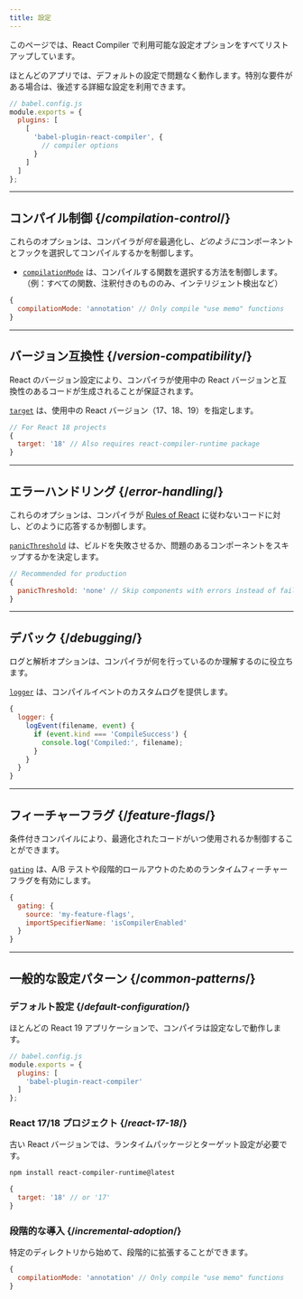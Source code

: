 ```yaml
---
title: 設定
---
```


<Intro>

このページでは、React Compiler で利用可能な設定オプションをすべてリストアップしています。

</Intro>

<Note>

ほとんどのアプリでは、デフォルトの設定で問題なく動作します。特別な要件がある場合は、後述する詳細な設定を利用できます。

</Note>

```js
// babel.config.js
module.exports = {
  plugins: [
    [
      'babel-plugin-react-compiler', {
        // compiler options
      }
    ]
  ]
};
```

---

## コンパイル制御 {/*compilation-control*/}

これらのオプションは、コンパイラが*何を*最適化し、*どのように*コンポーネントとフックを選択してコンパイルするかを制御します。

* [`compilationMode`](/reference/react-compiler/compilationMode) は、コンパイルする関数を選択する方法を制御します。（例：すべての関数、注釈付きのもののみ、インテリジェント検出など）

```js
{
  compilationMode: 'annotation' // Only compile "use memo" functions
}
```

---

## バージョン互換性 {/*version-compatibility*/}

React のバージョン設定により、コンパイラが使用中の React バージョンと互換性のあるコードが生成されることが保証されます。

[`target`](/reference/react-compiler/target) は、使用中の React バージョン（17、18、19）を指定します。

```js
// For React 18 projects
{
  target: '18' // Also requires react-compiler-runtime package
}
```

---

## エラーハンドリング {/*error-handling*/}

これらのオプションは、コンパイラが [Rules of React](/reference/rules) に従わないコードに対し、どのように応答するか制御します。

[`panicThreshold`](/reference/react-compiler/panicThreshold) は、ビルドを失敗させるか、問題のあるコンポーネントをスキップするかを決定します。

```js
// Recommended for production
{
  panicThreshold: 'none' // Skip components with errors instead of failing the build
}
```

---

## デバック {/*debugging*/}

ログと解析オプションは、コンパイラが何を行っているのか理解するのに役立ちます。

[`logger`](/reference/react-compiler/logger) は、コンパイルイベントのカスタムログを提供します。

```js
{
  logger: {
    logEvent(filename, event) {
      if (event.kind === 'CompileSuccess') {
        console.log('Compiled:', filename);
      }
    }
  }
}
```

---

## フィーチャーフラグ {/*feature-flags*/}

条件付きコンパイルにより、最適化されたコードがいつ使用されるか制御することができます。

[`gating`](/reference/react-compiler/gating) は、A/B テストや段階的ロールアウトのためのランタイムフィーチャーフラグを有効にします。

```js
{
  gating: {
    source: 'my-feature-flags',
    importSpecifierName: 'isCompilerEnabled'
  }
}
```

---

## 一般的な設定パターン {/*common-patterns*/}

### デフォルト設定 {/*default-configuration*/}

ほとんどの React 19 アプリケーションで、コンパイラは設定なしで動作します。

```js
// babel.config.js
module.exports = {
  plugins: [
    'babel-plugin-react-compiler'
  ]
};
```

### React 17/18 プロジェクト {/*react-17-18*/}

古い React バージョンでは、ランタイムパッケージとターゲット設定が必要です。

```bash
npm install react-compiler-runtime@latest
```

```js
{
  target: '18' // or '17'
}
```

### 段階的な導入 {/*incremental-adoption*/}

特定のディレクトリから始めて、段階的に拡張することができます。

```js
{
  compilationMode: 'annotation' // Only compile "use memo" functions
}
```

